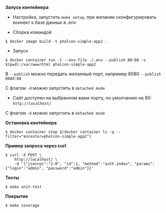 **Запуск контейнера**

* Настройка, запустить `make setup`, при желании сконфигурировать коннект к базе данных в .env

* Сборка командой
 
`$ docker image build -t phalcon-simple-app2 .`

* Запуск 

`$ docker container run -t --env-file ./.env --publish 80:80 -v $(pwd):/var/www/html phalcon-simple-app2`

В `--publish` можно передать желаемый порт, например 8080 `--publish 8080:80`

С флагом `-d` можно запустить в `detached mode`

* Сайт доступен на выбранном вами порту, по умолчанию на 80: `http://localhost/`

С флагом `-d` можно запустить в `detached mode`

**Остановка контейнера**

`$ docker container stop $(docker container ls -q --filter="ancestor=phalcon-simple-app2")`

**Пример запроса через curl**
```
$ curl -X POST \
    http://localhost/ \
    -d '{"jsonrpc":"2.0", "id":1, "method":"auth.index", "params": {"login":"admin", "password":"admin"}}'
```

**Тесты**

```
$ make unit-test
```

**Покрытие**

```
$ make coverage
```

